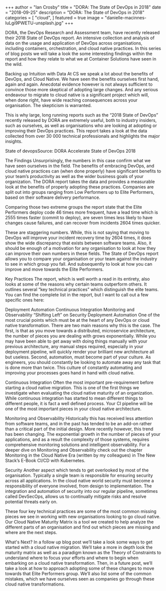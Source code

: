 +++
author = "Ian Crosby"
title = "DORA: The State of DevOps in 2018"
date = "2018-09-25"
description = "DORA: The State of DevOps in 2018"
categories = [
    "cloud",
]
featured = true
image = "danielle-macinnes-IuLgi9PWETU-unsplash.jpg"
+++

DORA, the DevOps Research and Assessment team, have recently released their 2018 State of DevOps report. An intensive collection and analysis of data on the usage and application of DevOps across organisations, including containers, orchestration, and cloud native practices. In this series of blog posts we will take a look the some interesting findings within the report and how they relate to what we at Container Solutions have seen in the wild.

Backing up Intuition with Data
At CS we speak a lot about the benefits of DevOps, and Cloud Native. We have seen the benefits ourselves first hand, again and again. Anecdotal evidence however is not always  sufficient to convince those more skeptical of adopting large changes. And any serious endeavour to migrate to cloud native is a significant project which will, when done right, have wide reaching consequences across your organisation. The skepticism is warranted.

This is why large, long running reports such as the “2018 State of DevOps” recently released by DORA are extremely useful, both to industry insiders, such as ourselves, as well as organisations who are looking at adopting or improving their DevOps practices.  This report takes a look at the data collected from over 30 000 technical professionals and highlights the major insights.

State of devopsSource: DORA Accelerate State of DevOps 2018
 

The Findings
Unsurprisingly, the numbers in this case confirm what we have seen ourselves in the field. The benefits of embracing DevOps, and cloud native practices can (when done properly) have significant benefits to your team’s productivity as well as the wider business goals of your organization. The DORA report takes the data and provides a measurable look at the benefits of properly adopting these practices. Companies are split out into groups ranging from Low Performers up to Elite Performers, based on their software delivery performance.

Comparing those two extreme groups the report state that the Elite Performers deploy code 46 times more frequent, have a lead time which is 2555 times faster (commit to deploy), are seven times less likely to have changes cause failures, and can recover from incidents 2604 times quicker.

These are staggering numbers. While, this is not saying that moving to DevOps will improve your incident recovery time by 2604 times, it does show the wide discrepancy that exists between software teams. Also, it should be enough of a motivation for any organisation to look at how they can improve their own numbers in these fields. The State of DevOps report allows you to compare your organisation or your team against the industry to see in which group you fall. And subsequently to look at how you can improve and move towards the Elite Performers.

Key Practices
The report, which is well worth a read in its entirety, also looks at some of the reasons why certain teams outperform others. It outlines several “key technical practices” which distinguish the elite teams. You can find the complete list in the report, but I want to call out a few specific ones here:

Deployment Automation
Continuous Integration
Monitoring and Observability
“Shifting Left” on Security
Deployment Automation
One of the most crucial points which must be at the heart of any DevOps or cloud native transformation. There are two main reasons why this is the case. The first, is that as you move towards a distributed, microservice architecture, the number of pieces you are dealing with grows exponentially. While you may have been able to get away with doing things manually with your previous architecture, any manual steps required, especially in your deployment pipeline, will quickly render your brilliant new architecture all but useless. Second, automation, must become part of your culture. As engineers, you should constantly be looking to automate away any task that is done more than twice. This culture of constantly automating and improving your processes goes hand in hand with cloud native.

Continuous Integration
Often the most important pre-requirement before starting a cloud native migration. This is one of the first things we investigate when evaluating the cloud native maturity of an organization. While continuous integration has started to mean different things to different people, it is fact a well defined process. Your CI pipeline will be one of the most important pieces in your cloud native architecture.

Monitoring and Observability
Historically this has received less attention from software teams, and in the past has tended to be an add-on rather than a critical part of the initial design. More recently however, this trend has been changing. The exponential growth in the number of pieces of your applications, and as a result the complexity of those systems, requires comprehensive monitoring solutions and intelligent observability. For a deeper dive on Monitoring and Observability check out the chapter Monitoring in the Cloud Native Era (written by my colleagues) in The New Stack’s E-Book CI/CD with Kubernetes.

Security 
Another aspect which tends to get overlooked by most of the organisation. Typically a single team is responsible for ensuring security across all applications. In the cloud native world security must become a responsibility of everyone involved, from design to implementation. The integration and automation of security into our regular pipeline, sometimes called DevSecOps, allows us to continually mitigate risks and resolve potential threats early on.

These four key technical practices are some of the most common missing pieces we see in working with new organisations looking to go cloud native. Our Cloud Native Maturity Matrix is a tool we created to help analyze the different parts of an organisation and find out which pieces are missing and where are the next steps.

What's Next?
In a follow up blog post we’ll take a look some ways to get started with a cloud native migration. We’ll take a more in depth look the maturity matrix as well as a paradigm known as the Theory of Constraints to understand where to focus your efforts and where to begin when embarking on a cloud native transformation. Then, in a future post, we’ll take a look at how to approach adopting some of these changes to move towards that Elite Performers group. We’ll also list some of the common mistakes, which we have ourselves seen as companies go through these cloud native transformations.